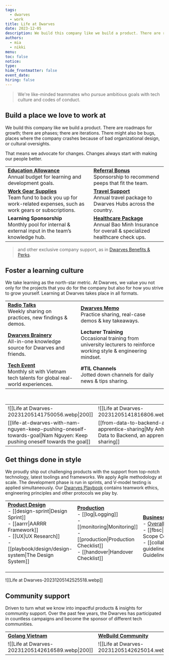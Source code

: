 ```yaml
---
tags:
  - dwarves
  - work
title: Life at Dwarves
date: 2023-12-05
description: We build this company like we build a product. There are roadmaps for growth; there are phases; there are iterations. There might also be bugs, places where the company crashes because of bad organizational design, or cultural oversights.
authors:
  - mia
  - nikki
menu: 
toc: false
notice: 
type: 
hide_frontmatter: false
event_date: 
hiring: false
---
```

> We're like-minded teammates who pursue ambitious goals with tech culture and codes of conduct.

## Build a place we love to work at

We build this company like we build a product. There are roadmaps for growth; there are phases; there are iterations. There might also be bugs, places where the company crashes because of bad organizational design, or cultural oversights.

That means we advocate for changes. Changes always start with making our people better.

|                                                                                                                                                                                                                  |                                                                                                                                                                                               |
| ---------------------------------------------------------------------------------------------------------------------------------------------------------------------------------------------------------------- | --------------------------------------------------------------------------------------------------------------------------------------------------------------------------------------------- |
| **[Education Allowance](https://github.com/dwarvesf/handbook/blob/master/benefits-and-perks.md#continuing-education-allowance-cea)**<br>Annual budget for learning and development goals.                          | **[Referral Bonus](https://github.com/dwarvesf/handbook/blob/master/benefits-and-perks.md#employee-referral-bonus)**<br>Sponsorship to recommend peeps that fit the team.                        |
| **[Work Gear Supplies](https://github.com/dwarvesf/handbook/blob/master/benefits-and-perks.md#work-supplies-expense)**<br>Team fund to back you up for work-related expenses, such as work gears or subscriptions. | **[Travel Support](https://github.com/dwarvesf/handbook/blob/master/benefits-and-perks.md#flight-tickets-to-dwarves-hubs)**<br>Annual travel package to Dwarves Hubs across the country.        |
| **Learning Sponsorship**<br>Monthly pool for internal & external input in the team’s knowledge hub.                                                                                                                | **[Healthcare Package](https://github.com/dwarvesf/handbook/blob/master/benefits-and-perks.md#annual-healthcare)**<br>Annual Bao Minh Insurance for overall & specialized healthcare check ups. | 

> and other exclusive company support, as in [Dwarves Benefits & Perks](https://github.com/dwarvesf/handbook/blob/master/benefits-and-perks.md).

## Foster a learning culture

We take learning as the north-star metric. At Dwarves, we value you not only for the projects that you do for the company but also for how you strive to grow yourself. Learning at Dwarves takes place in all formats.

|                                                                                                                                                                             |                                                                                                                                                                     |
| --------------------------------------------------------------------------------------------------------------------------------------------------------------------------- | ------------------------------------------------------------------------------------------------------------------------------------------------------------------- |
| **[Radio Talks](https://www.youtube.com/channel/UC_SyzGLf6wiqctQFsRI_frw)**<br>Weekly sharing on practices, new findings & demos.                                           | [**Dwarves Memo**](https://memo.d.foundation/Data-Analyst-in-Retail-Trading-e92fe7d046a548d782ddec4fac57f61e)<br>Practice sharing, real-case demos & key takeaways. |
| **[Dwarves Brainery](http://brain.d.foundation/)**<br>All-in-one knowledge source for Dwarves and friends.                                                                  | **Lecturer Training**<br>Occasional training from university lecturers to reinforce working style & engineering mindset.                                            |
| **[Tech Event](https://open.spotify.com/show/7iHr4TuMBhc2LZhLn0YFoI?si=be4abf7312fe44e1&nd=1)**<br>Monthly sit with Vietnam tech talents for global real-world experiences. | **#TIL Channels**<br>Jotted down channels for daily news & tips sharing.                                                                                            |
<br>

|                                                  |                                                  |                                                  | 
| ------------------------------------------------ | ------------------------------------------------ | ------------------------------------------------ |
| ![[Life at Dwarves-20231205141750056.webp\|200]] | ![[Life at Dwarves-20231205141816806.webp\|200]] | ![[Life at Dwarves-20231205141835285.webp\|200]] |
| [[life-at-dwarves-with-nam-nguyen-keep-pushing-oneself-towards-goal\|Nam Nguyen: Keep pushing oneself towards the goal]] | [[from-data-to-backend-an-apprentice-sharing\|My Anh: From Data to Backend, an apprentice sharing]] | [[life-at-dwarves-with-hieu-vu\|Hieu Vu: Python, Java or NodeJS? Golang!]] |

## Get things done in style

We proudly ship out challenging products with the support from top-notch technology, latest toolings and frameworks. We apply Agile methodology at scale. The development phase is run in sprints, and V-model testing is applied simultaneously. Our [Dwarves Playbook](https://github.com/dwarvesf/playbook) contains teamwork ethics, engineering principles and other protocols we play by.

|                                                                                                                                                                                                                                            |                                                                                                                                                                                                                 |                                                                                                                                                                                                                                                                   |                                                                                                                                                                                                                                                                  |
| ------------------------------------------------------------------------------------------------------------------------------------------------------------------------------------------------------------------------------------------ | --------------------------------------------------------------------------------------------------------------------------------------------------------------------------------------------------------------- | ----------------------------------------------------------------------------------------------------------------------------------------------------------------------------------------------------------------------------------------------------------------- | ---------------------------------------------------------------------------------------------------------------------------------------------------------------------------------------------------------------------------------------------------------------- |
| **[Product Design](https://github.com/dwarvesf/playbook#product-design)**<br>- [[design-sprint\|Design Sprint]]<br>- [[aarrr\|AARRR Framework]]<br>- [[UX\|UX Research]]<br>- [[playbook/design/design-system\|The Design System]]<br><br> | [**Production**](https://github.com/dwarvesf/playbook#production)<br>- [[log\|Logging]]<br>- [[monitoring\|Monitoring]]<br>- [[production\|Production Checklist]]<br>- [[handover\|Handover Checklist]]<br><br> | [**Business**](https://github.com/dwarvesf/playbook#business)<br>- [Overall Process](https://github.com/dwarvesf/playbook/blob/master/business/README.md)<br>- [[fbsc\|Fixed Budget, Scope Controlled]]<br>- [[collaboration-guideline\|Collaboration Guideline]] | [**Developing**](https://github.com/dwarvesf/playbook#developing)<br>- [Setup](https://github.com/dwarvesf/playbook#setup)<br>- [Practices](https://github.com/dwarvesf/playbook#practices)<br>- [Platforms](https://github.com/dwarvesf/playbook#platforms)<br> | 

![[Life at Dwarves-20231205142525518.webp]]

## Community support

Driven to turn what we know into impactful products & insights for community support. Over the past few years, the Dwarves has participated in countless campaigns and become the sponsor of different tech communities.

|                                                  |                                                  |                                                  |                                                  | 
| ------------------------------------------------ | ------------------------------------------------ | ------------------------------------------------ | ------------------------------------------------ |
| **[Golang Vietnam](https://golang.org.vn/)**         | **[WeBuild Community](https://webuild.community/)**  | **[Techie Story](http://techiestory.co/)**           | **[Startup.vn](https://startup.vn/)**                |
| ![[Life at Dwarves-20231205142616589.webp\|200]] | ![[Life at Dwarves-20231205142625014.webp\|200]] | ![[Life at Dwarves-20231205142630563.webp\|200]] | ![[Life at Dwarves-20231205142634406.webp\|200]] |

